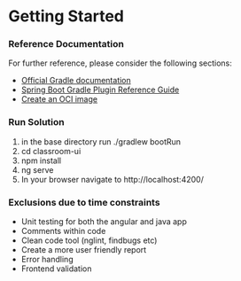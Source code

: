 # Getting Started

### Reference Documentation
For further reference, please consider the following sections:

* [Official Gradle documentation](https://docs.gradle.org)
* [Spring Boot Gradle Plugin Reference Guide](https://docs.spring.io/spring-boot/docs/2.4.0/gradle-plugin/reference/html/)
* [Create an OCI image](https://docs.spring.io/spring-boot/docs/2.4.0/gradle-plugin/reference/html/#build-image)

### Run Solution
1.  in the base directory run ./gradlew bootRun
2.  cd classroom-ui
3.  npm install
4.  ng serve
5.  In your browser navigate to http://localhost:4200/


### Exclusions due to time constraints
* Unit testing for both the angular and java app
* Comments within code
* Clean code tool (nglint, findbugs etc)
* Create a more user friendly report
* Error handling
* Frontend validation
